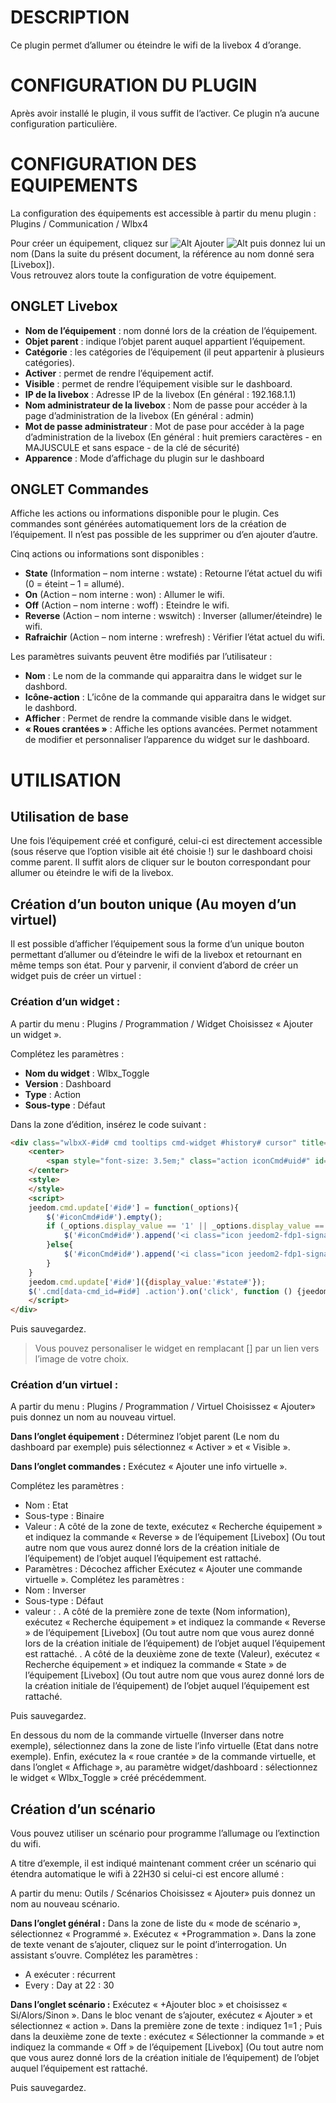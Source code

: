 DESCRIPTION
===========
Ce plugin permet d’allumer ou éteindre le wifi de la livebox 4 d’orange.

CONFIGURATION DU PLUGIN
=======================
Après avoir installé le plugin, il vous suffit de l’activer. Ce plugin n’a aucune configuration particulière.

CONFIGURATION DES EQUIPEMENTS
=============================
La configuration des équipements est accessible à partir du menu plugin : 
Plugins / Communication / Wlbx4

Pour créer un équipement, cliquez sur ![Alt](/BLs.png) Ajouter ![Alt](/BRs.png) puis donnez lui un nom (Dans la suite du présent document, la référence au nom donné sera [Livebox]).     
Vous retrouvez alors toute la configuration de votre équipement.

ONGLET Livebox
--------------
- **Nom de l’équipement** : nom donné lors de la création de l’équipement.
- **Objet parent** : indique l’objet parent auquel appartient l’équipement.
- **Catégorie** : les catégories de l’équipement (il peut appartenir à plusieurs catégories).
- **Activer** : permet de rendre l’équipement actif.
- **Visible** : permet de rendre l’équipement visible sur le dashboard.
- **IP de la livebox** : Adresse IP de la livebox (En général : 192.168.1.1)
- **Nom administrateur de la livebox** : Nom de passe pour accéder à la page d’administration de la livebox (En général : admin)
- **Mot de passe administrateur** : Mot de pase pour accéder à la page d’administration de la livebox (En général : huit premiers caractères - en MAJUSCULE et sans espace - de la clé de sécurité)
- **Apparence** : Mode d’affichage du plugin sur le dashboard

ONGLET Commandes
----------------
Affiche les actions ou informations disponible pour le plugin.
Ces commandes sont générées automatiquement lors de la création de l’équipement. Il n’est pas possible de les supprimer ou d’en ajouter d’autre.

Cinq actions ou informations sont disponibles :
- **State** (Information – nom interne : wstate) : Retourne l’état actuel du wifi (0 = éteint – 1 = allumé).
- **On** (Action – nom interne : won) : Allumer le wifi.
- **Off** (Action – nom interne : woff) : Eteindre le wifi.
- **Reverse** (Action – nom interne : wswitch) : Inverser (allumer/éteindre) le wifi.
- **Rafraichir** (Action – nom interne : wrefresh) : Vérifier l’état actuel du wifi.

Les paramètres suivants peuvent être modifiés par l’utilisateur :
- **Nom** : Le nom de la commande qui apparaitra dans le widget sur le dashbord.
- **Icône-action** : L’icône de la commande qui apparaitra dans le widget sur le dashbord.
- **Afficher** : Permet de rendre la commande visible dans le widget.
- **« Roues crantées »** : Affiche les options avancées. Permet notamment de modifier et personnaliser l’apparence du widget sur le dashboard.

UTILISATION
==========

Utilisation de base
-------------------
Une fois l’équipement créé et configuré, celui-ci est directement accessible (sous réserve que l’option visible ait été choisie !) sur le dashboard choisi comme parent.
Il suffit alors de cliquer sur le bouton correspondant pour allumer ou éteindre le wifi de la livebox.

Création d’un bouton unique (Au moyen d’un virtuel)
--------------------------------------------------
Il est possible d’afficher l’équipement sous la forme d’un unique bouton permettant d’allumer ou d’éteindre le wifi de la livebox et retournant en même temps son état.
Pour y parvenir, il convient d’abord de créer un widget puis de créer un virtuel :

### Création d’un widget :
A partir du menu : 
Plugins / Programmation / Widget
Choisissez « Ajouter un widget ».

Complétez les paramètres :
- **Nom du widget** : Wlbx_Toggle
- **Version** : Dashboard
- **Type** : Action
- **Sous-type** : Défaut

Dans la zone d’édition, insérez le code suivant :

``` HTML
<div class="wlbxX-#id# cmd tooltips cmd-widget #history# cursor" title="" data-type="action" data-subtype="other" data-cmd_id="#id#" data-cmd_uid="#uid#">
    <center>
        <span style="font-size: 3.5em;" class="action iconCmd#uid#" id="iconCmd#id#"></span>
    </center>
    <style>
    </style>
    <script>
	jeedom.cmd.update['#id#'] = function(_options){
    	$('#iconCmd#id#').empty();
        if (_options.display_value == '1' || _options.display_value == 1 || _options.display_value == 'on') {
			$('#iconCmd#id#').append('<i class="icon jeedom2-fdp1-signal5"></i>');
        }else{
        	$('#iconCmd#id#').append('<i class="icon jeedom2-fdp1-signal0"></i>');   
        }
    }      
	jeedom.cmd.update['#id#']({display_value:'#state#'});
	$('.cmd[data-cmd_id=#id#] .action').on('click', function () {jeedom.cmd.execute({id: '#id#'});});
	</script>
</div>
```
Puis sauvegardez.

> Vous pouvez personaliser le widget en remplacant [<i class="icon *"></i>] par un lien vers l’image de votre choix.

### Création d’un virtuel : 
A partir du menu : 
Plugins / Programmation / Virtuel
Choisissez « Ajouter» puis donnez un nom au nouveau virtuel.

**Dans l’onglet équipement :**
Déterminez l’objet parent (Le nom du dashboard par exemple) puis sélectionnez « Activer » et « Visible ».

**Dans l’onglet commandes :**
Exécutez « Ajouter une info virtuelle ».

Complétez les paramètres : 
- Nom : Etat
- Sous-type : Binaire
- Valeur : A côté de la zone de texte, exécutez « Recherche équipement » et indiquez la commande « Reverse » de l’équipement [Livebox] (Ou tout autre nom que vous aurez donné lors de la création initiale de l’équipement) de l’objet auquel l’équipement est rattaché.
- Paramètres : Décochez afficher
Exécutez « Ajouter une commande virtuelle ».
Complétez les paramètres : 
- Nom : Inverser
- Sous-type : Défaut
- valeur : 
. A côté de la première zone de texte (Nom information), exécutez « Recherche équipement » et indiquez la commande « Reverse » de l’équipement [Livebox] (Ou tout autre nom que vous aurez donné lors de la création initiale de l’équipement) de l’objet auquel l’équipement est rattaché.
. A côté de la deuxième zone de texte (Valeur), exécutez « Recherche équipement » et indiquez la commande « State » de l’équipement [Livebox] (Ou tout autre nom que vous aurez donné lors de la création initiale de l’équipement) de l’objet auquel l’équipement est rattaché.

Puis sauvegardez.

En dessous du nom de la commande virtuelle (Inverser dans  notre exemple), sélectionnez dans la zone de liste l’info virtuelle (Etat dans notre exemple).
Enfin, exécutez la « roue crantée » de la commande virtuelle, et dans l’onglet « Affichage », au paramètre widget/dashboard : sélectionnez le widget « Wlbx_Toggle » créé précédemment.

Création d’un scénario
-----------------------
Vous pouvez utiliser un scénario pour programme l’allumage ou l’extinction du wifi.

A titre d’exemple, il est indiqué maintenant comment créer un scénario qui étendra automatique le wifi à 22H30 si celui-ci est encore allumé :

A partir du menu: 
Outils / Scénarios
Choisissez « Ajouter» puis donnez un nom au nouveau scénario.

**Dans l’onglet général :**
Dans la zone de liste du « mode de scénario », sélectionnez « Programmé ».
Exécutez « +Programmation ».
Dans la zone de texte venant de s’ajouter, cliquez sur le point d’interrogation. Un assistant s’ouvre.
Complétez les paramètres : 
- A exécuter : récurrent
- Every : Day at 22 : 30

**Dans l’onglet scénario :**
Exécutez « +Ajouter bloc » et choisissez « Si/Alors/Sinon ».
Dans le bloc venant de s’ajouter, exécutez « Ajouter » et sélectionnez « action ».
Dans la première zone de texte : indiquez 1=1 ; Puis dans la deuxième zone de texte : exécutez « Sélectionner la commande » et indiquez la commande « Off » de l’équipement [Livebox] (Ou tout autre nom que vous aurez donné lors de la création initiale de l’équipement) de l’objet auquel l’équipement est rattaché.

Puis sauvegardez.
